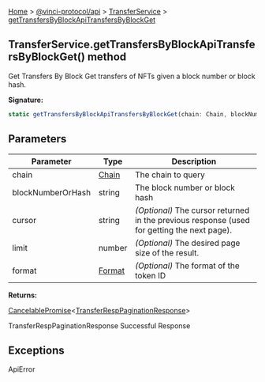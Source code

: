 [Home](./index.md) &gt; [@vinci-protocol/api](./api.md) &gt; [TransferService](./api.transferservice.md) &gt; [getTransfersByBlockApiTransfersByBlockGet](./api.transferservice.gettransfersbyblockapitransfersbyblockget.md)

## TransferService.getTransfersByBlockApiTransfersByBlockGet() method

Get Transfers By Block Get transfers of NFTs given a block number or block hash.

<b>Signature:</b>

```typescript
static getTransfersByBlockApiTransfersByBlockGet(chain: Chain, blockNumberOrHash: string, cursor?: string, limit?: number, format?: Format): CancelablePromise<TransferRespPaginationResponse>;
```

## Parameters

| Parameter         | Type                      | Description                                                                                      |
| ----------------- | ------------------------- | ------------------------------------------------------------------------------------------------ |
| chain             | [Chain](./api.chain.md)   | The chain to query                                                                               |
| blockNumberOrHash | string                    | The block number or block hash                                                                   |
| cursor            | string                    | <i>(Optional)</i> The cursor returned in the previous response (used for getting the next page). |
| limit             | number                    | <i>(Optional)</i> The desired page size of the result.                                           |
| format            | [Format](./api.format.md) | <i>(Optional)</i> The format of the token ID                                                     |

<b>Returns:</b>

[CancelablePromise](./api.cancelablepromise.md)<!-- -->&lt;[TransferRespPaginationResponse](./api.transferresppaginationresponse.md)<!-- -->&gt;

TransferRespPaginationResponse Successful Response

## Exceptions

ApiError
